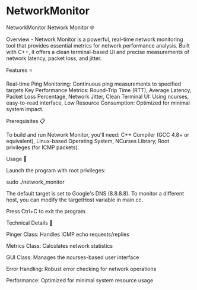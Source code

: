 # NetworkMonitor


NetworkMonitor
Network Monitor 🌐

Overview - Network Monitor is a powerful, real-time network monitoring tool that provides essential metrics for network performance analysis. Built with C++, it offers a clean terminal-based UI and precise measurements of network latency, packet loss, and jitter.

Features ⭐

Real-time Ping Monitoring: Continuous ping measurements to specified targets Key Performance Metrics: Round-Trip Time (RTT), Average Latency, Packet Loss Percentage, Network Jitter, Clean Terminal UI: Using ncurses, easy-to-read interface, Low Resource Consumption: Optimized for minimal system impact.

Prerequisites 📋

To build and run Network Monitor, you'll need: C++ Compiler (GCC 4.8+ or equivalent), Linux-based Operating System, NCurses Library, Root privileges (for ICMP packets).

Usage 🚀

Launch the program with root privileges:

sudo ./network_monitor

The default target is set to Google's DNS (8.8.8.8). To monitor a different host, you can modify the targetHost variable in main.cc.

Press Ctrl+C to exit the program.

Technical Details 🔧

Pinger Class: Handles ICMP echo requests/replies

Metrics Class: Calculates network statistics

GUI Class: Manages the ncurses-based user interface

Error Handling: Robust error checking for network operations

Performance: Optimized for minimal system resource usage
